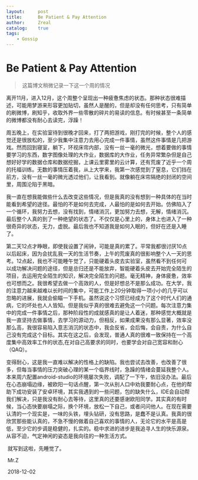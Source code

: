 ```yaml
---
layout:     post
title:      Be Patient & Pay Attention
author:     Zreal
catalog:    true
tags:
    - Gossip
---
```

# Be Patient & Pay Attention

>​	这篇博文稍微记录一下这一个周的情况

​	离开11月，进入12月，这个周整个呈现出一种疲惫焦虑的状态。那种状态很难描述，可能用梦游来形容更加贴切，虽然人是醒的，但是却没有任何思考，只有简单的刷微博，刷知乎，收取外界一些零散的碎片的易读的信息。有时候甚至一条简单的微博都没有耐心去读完，浮躁！

​	周五晚上，在实验室待到很晚才回来，打了两把游戏，刚打完的时候，整个人的感觉还是很放松的，至少我集中注意力去用心完成一件事情，虽然这件事情是几把游戏。然而回到寝室，躺下，环视床帘内部，没有一丝一毫的微光，想着要做的事情要学习的东西，数字图像处理的大作业，数据库的大作业，任务异常繁杂但是自己想好好学的数据仓库和数据挖掘，上课云里雾里的云计算，还有荒废了近乎一个周的托福训练。无数的事情压着我，从上大学来，我第一次感觉到了窒息，它们挡在前方，没有一丝一毫的微光透过他们，让我看到。就像躺在床帘隔绝的封闭的空间里，周围沦陷于黑暗。

​	我一直在想我能做些什么去改变这些情况，但是我真的没有想到一种具体的在当时能看到希望的途径。最怕的不是如何去完成，人最怕的是如何去开始。仿佛陷入了一个循环，我努力去想，没有找到，情绪消沉，更加努力去想，无解，情绪消沉。最后整个人真的到了一种绝望的状态了。不仅仅是心里上的，身体上也进入了一种很奇异的状态，无力，虚脱。最后我也不知道我是如何入眠的，但好在还是入睡了。

​	第二天12点才睁眼，即使我设置了闹钟，可能是真的累了。平常我都很讨厌10点以后起床，因为会扰乱我一天的生活节奏，上午的荒废真的很影响整个人一天的思考。12点起，我也不可能睡午觉了，只能硬着头皮去实验室，虽然看不到任何可以成功解决问题的途径，但是总归还是不能放弃，智能硬着头皮去开始完全陌生的项目，去运用完全陌生的知识，解决完全陌生的问题。毫无精神，身体疲惫，效率也可想而之。我很希望去做一个高效的人，但是好想总不是那么成功。在大学，我的注意力越来越难以长时间的集中，可能工作上20分钟取得一项小小的几乎可以忽略的进展，我就会偷瞄一下手机。虽然说这个习惯已经成为了这个时代人们的通病，它的坏处也人人皆知。但是我似乎真的很难去避免这一个问题。每次注意力集中的完成一件事情之后，那种阶段性的成就感真的是让人着迷，那种感觉大概就是我一直坚持去做事情，去学习的源动力，但相反，如果成果没有那么显著，效率没那么高，我很容易陷入意志消沉的状态中，我会反省，会后悔，会自责，为什么自己没有完成这个目标。其实在这之后，会发现，普通人真的很难一致保持在一个高度集中高效率工作的状态,在对自己高要求的同时，也要学会对自己宽容和耐心（QAQ）。

​	变得耐心，这是我一直难以解决的性格上的缺陷。我也尝试去改善，也改善了很多，但每当事情的压力突破心理的某一个临界线时，急躁的情绪会蔓延我整个人。本来周六配置android-studio的环境屡次失败，调配了一下午，依旧没办法。最后在心态崩塌边缘，被欧阳一句话点醒，第一次从别人口中劝我要耐心点，在他的帮助下成功安装了安卓环境，其实我遇到的一些问题，包的缺失什么，IDE会自动帮我们解决，只是我没有耐心去等待，这里真的还要感谢欧阳同学。其实真的有时候，当心态快要崩塌之际，换个环境，放松一下自己，或者问问他人。在现在需要认清的一个现实是，一味的头铁，埋头钻研，没有思路，是蠢不是认真。我真的很欣赏那些能认真的，不急不慢的做着自己喜欢的事情的人，无论它的水平是高是低，至少它的步调是稳健的，扎实的。稳中求进的进步是我追寻人生的快乐源泉。从容不迫，气定神闲的姿态是我向往的一种生活方式。

​	就写到这啦，先睡觉了。	

​																			Mr.Z

​																		2018-12-02

